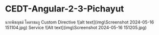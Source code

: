 # CEDT-Angular-2-3-Pichayut
 นายพิชญุชม์ โคตรชมภู
Custom Directive
![alt text](img\Screenshot 2024-05-16 151104.jpg)
Service
![Alt text](img\Screenshot 2024-05-16 151205.jpg)